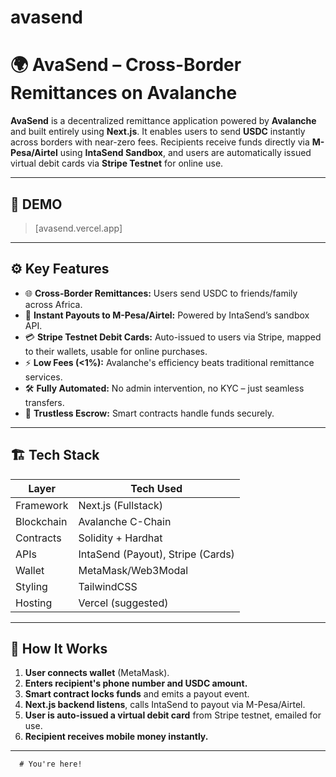 # avasend
# 🌍 AvaSend – Cross-Border Remittances on Avalanche

**AvaSend** is a decentralized remittance application powered by **Avalanche** and built entirely using **Next.js**. It enables users to send **USDC** instantly across borders with near-zero fees. Recipients receive funds directly via **M-Pesa/Airtel** using **IntaSend Sandbox**, and users are automatically issued virtual debit cards via **Stripe Testnet** for online use.

---

## 🚀 DEMO 

> [avasend.vercel.app]

---

## ⚙️ Key Features

- 🌐 **Cross-Border Remittances:** Users send USDC to friends/family across Africa.
- 💸 **Instant Payouts to M-Pesa/Airtel:** Powered by IntaSend’s sandbox API.
- 💳 **Stripe Testnet Debit Cards:** Auto-issued to users via Stripe, mapped to their wallets, usable for online purchases.
- ⚡ **Low Fees (<1%):** Avalanche's efficiency beats traditional remittance services.
- 🛠 **Fully Automated:** No admin intervention, no KYC – just seamless transfers.
- 🔐 **Trustless Escrow:** Smart contracts handle funds securely.

---

## 🏗 Tech Stack

| Layer       | Tech Used                         |
|-------------|-----------------------------------|
| Framework   | Next.js (Fullstack)               |
| Blockchain  | Avalanche C-Chain                 |
| Contracts   | Solidity + Hardhat                |
| APIs        | IntaSend (Payout), Stripe (Cards) |
| Wallet      | MetaMask/Web3Modal                |
| Styling     | TailwindCSS                       |
| Hosting     | Vercel (suggested)                |

---

## 🧠 How It Works

1. **User connects wallet** (MetaMask).
2. **Enters recipient's phone number and USDC amount.**
3. **Smart contract locks funds** and emits a payout event.
4. **Next.js backend listens**, calls IntaSend to payout via M-Pesa/Airtel.
5. **User is auto-issued a virtual debit card** from Stripe testnet, emailed for use.
6. **Recipient receives mobile money instantly.**

---

      # You're here!
